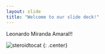 ```yaml
---
layout: slide
title: "Welcome to our slide deck!"
---
```


Leonardo Miranda Amaral!!

![steroidtocat](https://octodex.github.com/images/steroidtocat.png)
{: .center}
